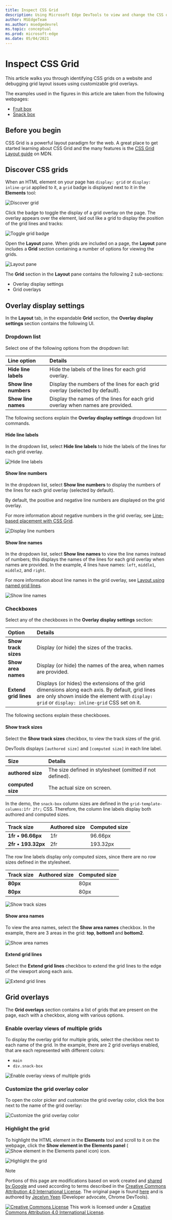 ```yaml
---
title: Inspect CSS Grid
description: Using Microsoft Edge DevTools to view and change the CSS of a page CSS.
author: MSEdgeTeam
ms.author: msedgedevrel
ms.topic: conceptual
ms.prod: microsoft-edge
ms.date: 05/04/2021
---
```

# Inspect CSS Grid

This article walks you through identifying CSS grids on a website and debugging grid layout issues using customizable grid overlays.

The examples used in the figures in this article are taken from the following webpages:
* [Fruit box](https://jec.fyi/demo/css-grid-fruit)
* [Snack box](https://jec.fyi/demo/css-grid-snack)


<!-- ====================================================================== -->
## Before you begin

CSS Grid is a powerful layout paradigm for the web.  A great place to get started learning about CSS Grid and the many features is the [CSS Grid Layout guide](https://developer.mozilla.org/docs/Web/CSS/CSS_Grid_Layout) on MDN.


<!-- ====================================================================== -->
## Discover CSS grids

When an HTML element on your page has `display: grid` or `display: inline-grid` applied to it, a `grid` badge is displayed next to it in the **Elements** tool:

![Discover grid](./grid-images/grid-discover-grid.png)

Click the badge to toggle the display of a grid overlay on the page.  The overlay appears over the element, laid out like a grid to display the position of the grid lines and tracks:

![Toggle grid badge](./grid-images/grid-highlight-grid.png)

Open the **Layout** pane.  When grids are included on a page, the **Layout** pane includes a **Grid** section containing a number of options for viewing the grids.

![Layout pane](./grid-images/grid-layout-pane.png)

The **Grid** section in the **Layout** pane contains the following 2 sub-sections:

*  Overlay display settings
*  Grid overlays

<!--todo: verify the details for each of the sub-sections -->


<!-- ====================================================================== -->
## Overlay display settings

In the **Layout** tab, in the expandable **Grid** section, the **Overlay display settings** section contains the following UI.

### Dropdown list

Select one of the following options from the dropdown list:

| Line option | Details |
|:--- |:--- |
| **Hide line labels** | Hide the labels of the lines for each grid overlay. |
| **Show line numbers** | Display the numbers of the lines for each grid overlay (selected by default). |
| **Show line names** | Display the names of the lines for each grid overlay when names are provided. |

The following sections explain the **Overlay display settings** dropdown list commands.

#### Hide line labels

In the dropdown list, select **Hide line labels** to hide the labels of the lines for each grid overlay.

![Hide line labels](./grid-images/grid-hide-line-labels.png)

#### Show line numbers

In the dropdown list, select **Show line numbers** to display the numbers of the lines for each grid overlay (selected by default).

By default, the positive and negative line numbers are displayed on the grid overlay.

For more information about negative numbers in the grid overlay, see [Line-based placement with CSS Grid](https://developer.mozilla.org/docs/Web/CSS/CSS_Grid_Layout/Line-based_Placement_with_CSS_Grid).

![Display line numbers](./grid-images/grid-show-line-numbers.png)

#### Show line names

In the dropdown list, select **Show line names** to view the line names instead of numbers; this displays the names of the lines for each grid overlay when names are provided.  In the example, 4 lines have names: `left`, `middle1`, `middle2`, and `right`.

For more information about line names in the grid overlay, see [Layout using named grid lines](https://developer.mozilla.org/docs/Web/CSS/CSS_Grid_Layout/Layout_using_Named_Grid_Lines).

<!--In the demo, **orange** element spans from left to right, with `grid-column: left` and `grid-column: right` CSS.  Showing line names makes it easier to visualize the start and end position of the element.  -->

![Show line names](./grid-images/grid-show-line-names.png)

### Checkboxes

Select any of the checkboxes in the **Overlay display settings** section:

| Option | Details |
|:--- |:--- |
| **Show track sizes**  | Display (or hide) the sizes of the tracks. |
| **Show area names** | Display (or hide) the names of the area, when names are provided. |
| **Extend grid lines** | Displays (or hides) the extensions of the grid dimensions along each axis.  By default, grid lines are only shown inside the element with `display: grid` or `display: inline-grid` CSS set on it. |

The following sections explain these checkboxes.

#### Show track sizes

Select the **Show track sizes** checkbox, to view the track sizes of the grid.

DevTools displays `[authored size]` and `[computed size]` in each line label.

| Size | Details |
|:--- |:--- |
| **authored size** | The size defined in stylesheet (omitted if not defined). |
| **computed size** | The actual size on screen. |

In the demo, the `snack-box` column sizes are defined in the `grid-template-columns:1fr 2fr;` CSS.  Therefore, the column line labels display both authored and computed sizes.

| Track size | Authored size | Computed size |
|:--- |:--- |:--- |
| **1fr** &#x2022; **96.66px** | 1fr | 96.66px |
| **2fr** &#x2022; **193.32px** | 2fr | 193.32px |

The row line labels display only computed sizes, since there are no row sizes defined in the stylesheet.

| Track size | Authored size | Computed size |
|:--- |:--- |:--- |
| **80px** | &nbsp;| 80px |
| **80px** | &nbsp;| 80px |

![Show track sizes](./grid-images/grid-show-track-sizes.png)

#### Show area names

To view the area names, select the **Show area names** checkbox.  In the example, there are 3 areas in the grid: **top**, **bottom1** and **bottom2**.

![Show area names](./grid-images/grid-show-area-names.png)

#### Extend grid lines

Select the **Extend grid lines** checkbox to extend the grid lines to the edge of the viewport along each axis.

![Extend grid lines](./grid-images/grid-extend-grid-lines.png)


<!-- ====================================================================== -->
## Grid overlays

The **Grid overlays** section contains a list of grids that are present on the page, each with a checkbox, along with various options.

### Enable overlay views of multiple grids

To display the overlay grid for multiple grids, select the checkbox next to each name of the grid.  In the example, there are 2 grid overlays enabled, that are each represented with different colors:

*  `main`
*  `div.snack-box`

![Enable overlay views of multiple grids](./grid-images/grid-grid-overlays.png)

### Customize the grid overlay color

To open the color picker and customize the grid overlay color, click the box next to the name of the grid overlay:

![Customize the grid overlay color](./grid-images/grid-grid-overlays-color.png)

### Highlight the grid

To highlight the HTML element in the **Elements** tool and scroll to it on the webpage, click the **Show element in the Elements panel** (![Show element in the Elements panel icon](./grid-images/show-element-in-element-panel-icon.png)) icon.

![Highlight the grid](./grid-images/grid-grid-overlays-highlight.png)


<!-- ====================================================================== -->
> [!NOTE]
> Portions of this page are modifications based on work created and [shared by Google](https://developers.google.com/terms/site-policies) and used according to terms described in the [Creative Commons Attribution 4.0 International License](https://creativecommons.org/licenses/by/4.0).
> The original page is found [here](https://developer.chrome.com/docs/devtools/css/grid/) and is authored by [Jecelyn Yeen](https://developers.google.com/web/resources/contributors#jecelyn-yeen) (Developer advocate, Chrome DevTools).

[![Creative Commons License](../../media/cc-logo/88x31.png)](https://creativecommons.org/licenses/by/4.0)
This work is licensed under a [Creative Commons Attribution 4.0 International License](https://creativecommons.org/licenses/by/4.0).
